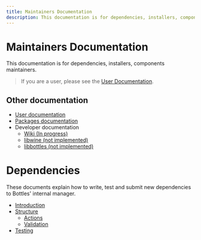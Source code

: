 ```yaml
---
title: Maintainers Documentation
description: This documentation is for dependencies, installers, components maintainers.
---
```


# Maintainers Documentation
This documentation is for dependencies, installers, components maintainers.

> If you are a user, please see the [User Documentation](https://docs.usebottles.com).


## Other documentation
- [User documentation](https://docs.usebottles.com)
- [Packages documentation](https://github.com/bottlesdevs/Bottles/wiki/Packaging)
- Developer documentation
    - [Wiki (In progress)](https://github.com/bottlesdevs/Bottles/wiki)
    - [libwine (not implemented)](https://dev-docs.usebottles.com/libwine/)
    - [libbottles (not implemented)](https://dev-docs.usebottles.com/libbottles/)


# Dependencies
These documents explain how to write, test and submit new dependencies to Bottles' internal manager.
- [Introduction](/dependencies/Introduction)
- [Structure](/dependencies/structure/)
    - [Actions](/dependencies/structure/Actions)
    - [Validation](/dependencies/structure/Validation)
- [Testing](/dependencies/Testing)